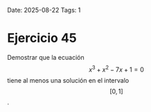 Date: 2025-08-22
Tags: 1

# Ejercicio 45

 
Demostrar que la ecuación  $$ x^3+x^2-7x+1=0$$   tiene al menos una solución en el intervalo  $$ [ 0,1 ]$$  .



